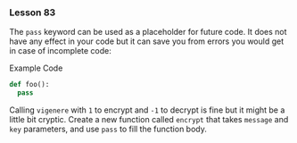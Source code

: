 ### Lesson 83

The `pass` keyword can be used as a placeholder for future code. It does not have any effect in your code but it can save you from errors you would get in case of incomplete code:

Example Code

```python
def foo():
  pass
```

Calling `vigenere` with `1` to encrypt and `-1` to decrypt is fine but it might be a little bit cryptic. Create a new function called `encrypt` that takes `message` and `key` parameters, and use `pass` to fill the function body.
